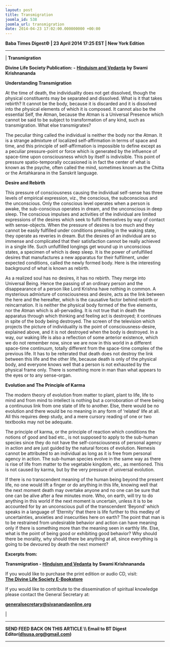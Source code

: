 ```yaml
---
layout: post
title: Transmigration
joomla_id: 538
joomla_url: transmigration
date: 2014-04-23 17:02:00.000000000 +00:00
---
```

  






















**Baba Times Digest© | 23 April 2014 17:25 EST | New York Edition**

* * *

|
**Transmigration**

**Divine Life Society Publication: -** [**Hinduism and Vedanta**](http://www.swami-krishnananda.org/disc/disc_145.html) **by Swami Krishnananda**

**Understanding Transmigration**

At the time of death, the individuality does not get dissolved, though the physical constituents may be separated and dissolved. What is it that takes rebirth? It cannot be the body, because it is discarded and it is dissolved into the physical elements of which it is composed. It cannot also be the essential Self, the Atman, because the Atman is a Universal Presence which cannot be said to be subject to transformation of any kind, such as transmigration. What else transmigrates?

The peculiar thing called the individual is neither the body nor the Atman. It is a strange admixture of localized self-affirmation in terms of space and time, and this principle of self-affirmation is impossible to define except as a peculiar pressure-point or force which is generated by the influence of space-time upon consciousness which by itself is indivisible. This point of pressure spatio-temporally occasioned is in fact the center of what is known as the psyche, often called the mind, sometimes known as the Chitta or the Antahkarana in the Sanskrit language.

**Desire and Rebirth**

This pressure of consciousness causing the individual self-sense has three levels of empirical expression, viz., the conscious, the subconscious and the unconscious. Only the conscious level operates when a person is awake, the sub-conscious operates in dream, and the unconscious in deep sleep. The conscious impulses and activities of the individual are limited expressions of the desires which seek to fulfil themselves by way of contact with sense-objects. When the pressure of desires is too much and they cannot be easily fulfilled under conditions prevailing in the waking state, they operate as reveries in dream. But the desires of an individual are so immense and complicated that their satisfaction cannot be really achieved in a single life. Such unfulfilled longings get wound up in unconscious states, a specimen of which is deep sleep. It is the power of unfulfilled desires that manufactures a new apparatus for their fulfilment, under expected conditions, called the newly formed body. Here is the interesting background of what is known as rebirth.

As a realized soul has no desires, it has no rebirth. They merge into Universal Being. Hence the passing of an ordinary person and the disappearance of a person like Lord Krishna have nothing in common. A mysterious admixture of consciousness and desire, acts as the link between the here and the hereafter, which is the causative factor behind rebirth or reincarnation. It is neither the physical body formed of the five elements, nor the Atman which is all-pervading. It is not true that in death the apparatus through which thinking and feeling act is destroyed; it continues in spite of the body being destroyed. The screen of the television which projects the picture of individuality is the point of consciousness-desire, explained above, and it is not destroyed when the body is destroyed. In a way, our waking life is also a reflection of some anterior existence, which we do not remember now, since we are now in this world in a different space-time continuum, totally different from the space-time complex of the previous life. It has to be reiterated that death does not destroy the link between this life and the other life, because death is only of the physical body, and everyone knows well that a person is not exhausted by the physical frame only. There is something more in man than what appears to the eyes or to any sense-organ.

**Evolution and The Principle of Karma**

The modern theory of evolution from matter to plant, plant to life, life to mind and from mind to intellect is nothing but a corroboration of there being a continuous link from one state of life to another. Else, there would be no evolution and there would be no meaning in any form of ‘related’ life at all. All this requires deep study, and a mere cursory reading of one or two textbooks may not be adequate.

The principle of karma, or the principle of reaction which conditions the notions of good and bad etc., is not supposed to apply to the sub-human species since they do not have the self-consciousness of personal agency in action and are just guided by the natural forces of evolution. Nemesis cannot be attributed to an individual as long as it is free from personal agency in action. The sub-human species evolve in the same way as there is rise of life from matter to the vegetable kingdom, etc., as mentioned. This is not caused by karma, but by the very pressure of universal evolution.

If there is no transcendent meaning of the human being beyond the present life, no one would lift a finger or do anything in this life, knowing well that the next moment death may overtake anyone and no one can be sure that one can be alive after a few minutes more. Who, on earth, will try to do anything in this world if the next moment is uncertain, unless it is to be accounted for by an unconscious pull of the transcendent ‘Beyond’ which speaks in a language of ‘Eternity’ that there is life further to this medley of uncertainties, anxieties and insecurities here on earth? The point that man is to be restrained from undesirable behavior and action can have meaning only if there is something more than the meaning seen in earthly life. Else, what is the point of being good or exhibiting good behavior? Why should there be morality, why should there be anything at all, since everything is going to be devoured by death the next moment?

**Excerpts from:**

 **Transmigration -** [**Hinduism and Vedanta**](http://www.swami-krishnananda.org/disc/disc_145.html) **by Swami Krishnananda**  

  




















If you would like to purchase the print edition or audio CD, visit:   
 [**The Divine Life Society E-Bookstore**](http://www.dlshq.org/cgi-bin/store/commerce.cgi?category=krishnananda&cart_id=1394930528.401)

If you would like to contribute to the dissemination of spiritual knowledge please contact the General Secretary at:

**[generalsecretary@sivanandaonline.org](mailto:generalsecretary@sivanandaonline.org)**



 |



* * *

**SEND FEED BACK ON THIS ARTICLE \\\ Email to BT Digest Editor[](mailto:dlsusa.org@gmail.com?subject=DLS%20Posts)(dlsusa.org@gmail.com)**

* * *

  
